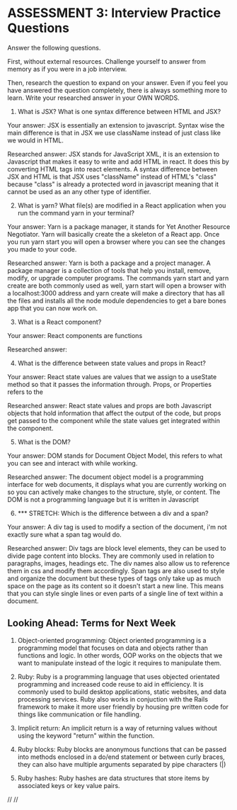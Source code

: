 # ASSESSMENT 3: Interview Practice Questions

Answer the following questions.

First, without external resources. Challenge yourself to answer from memory as if you were in a job interview.

Then, research the question to expand on your answer. Even if you feel you have answered the question completely, there is always something more to learn. Write your researched answer in your OWN WORDS.

1. What is JSX? What is one syntax difference between HTML and JSX?

Your answer: JSX is essentially an extension to javascript. Syntax wise the main difference is that in JSX we use className instead of just class like we would in HTML.

Researched answer: JSX stands for JavaScript XML, it is an extension to Javascript that makes it easy to write and add HTML in react. It does this by converting HTML tags into react elements. A syntax difference between JSX and HTML is that JSX uses "className" instead of HTML's "class" because "class" is already a protected word in javascript meaning that it cannot be used as an any other type of identifier. 

2. What is yarn? What file(s) are modified in a React application when you run the command yarn in your terminal?

Your answer: Yarn is a package manager, it stands for Yet Another Resource Negotiator. Yarn will basically create the a skeleton of a React app. Once you run yarn start you will open a browser where you can see the changes you made to your code. 

Researched answer: Yarn is both a package and a project manager. A package manager is a collection of tools that help you install, remove, modify, or upgrade computer programs. The commands yarn start and yarn create are both commonly used as well, yarn start will open a browser with a  localhost:3000 address and yarn create will make a directory that has all the files and installs all the node module dependencies to get a bare bones app that you can now work on.

3. What is a React component?

Your answer: React components are functions 

Researched answer:

4. What is the difference between state values and props in React?

Your answer: React state values are values that we assign to a useState method so that it passes the information through. Props, or Properties refers to the 

Researched answer: React state values and props are both Javascript objects that hold information that affect the output of the code, but props get passed to the component while the state values get integrated within the component. 

5. What is the DOM?

Your answer: DOM stands for Document Object Model, this refers to what you can see and interact with while working. 

Researched answer: The document object model is a programming interface for web documents, it displays what you are currently working on so you can actively make changes to the structure, style, or content. The DOM is not a programming language but it is written in Javascript

6. *** STRETCH: Which is the difference between a div and a span?

Your answer: A div tag is used to modify a section of the document, i'm not exactly sure what a span tag would do. 

Researched answer: Div tags are block level elements, they can be used to divide page content into blocks. They are commonly used in relation to paragraphs, images, headings etc. The div names also allow us to reference them in css and modify them accordingly. Span tags are also used to style and organize the document but these types of tags only take up as much space on the page as its content so it doesn't start a new line. This means that you can style single lines or even parts of a single line of text within a document.

## Looking Ahead: Terms for Next Week

1. Object-oriented programming: Object oriented programming is a programming model that focuses on data and objects rather than functions and logic. In other words, OOP works on the objects that we want to manipulate instead of the logic it requires to manipulate them. 

2. Ruby: Ruby is a programming language that uses objected orientated programming and increased code reuse to aid in efficiency. It is commonly used to build desktop applications, static websites, and data processing services. Ruby also works in conjuction with the Rails framework to make it more user friendly by housing pre written code for things like communication or file handling. 

3. Implicit return: An implicit return is a way of returning values without using the keyword "return" within the function. 

4. Ruby blocks: Ruby blocks are anonymous functions that can be passed into methods enclosed in a do/end statement or between curly braces, they can also have multiple arguments separated by pipe characters (|)

5. Ruby hashes: Ruby hashes are data structures that store items by associated keys or key value pairs.

//
//
